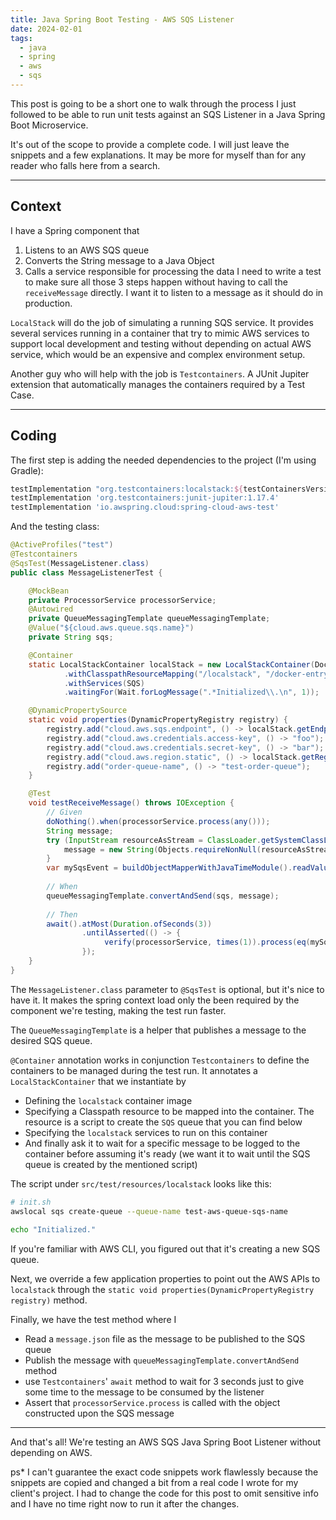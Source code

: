 ```yaml
---
title: Java Spring Boot Testing - AWS SQS Listener
date: 2024-02-01
tags:
  - java
  - spring
  - aws
  - sqs
---
```

This post is going to be a short one to walk through the process I just followed to be able to run unit tests against an SQS Listener in a Java Spring Boot Microservice.

It's out of the scope to provide a complete code. I will just leave the snippets and a few explanations. It may be more for myself than for any reader who falls here from a search.

---

## Context
I have a Spring component that
1. Listens to an AWS SQS queue
2. Converts the String message to a Java Object
3. Calls a service responsible for processing the data
I need to write a test to make sure all those 3 steps happen without having to call the `receiveMessage` directly. I want it to listen to a message as it should do in production.

`LocalStack` will do the job of simulating a running SQS service. It provides several services running in a container that try to mimic AWS services to support local development and testing without depending on actual AWS service, which would be an expensive and complex environment setup.

Another guy who will help with the job is `Testcontainers`. A JUnit Jupiter extension that automatically manages the containers required by a Test Case.

---

## Coding
The first step is adding the needed dependencies to the project (I'm using Gradle):

```Groovy
testImplementation "org.testcontainers:localstack:${testContainersVersion}"  
testImplementation 'org.testcontainers:junit-jupiter:1.17.4'  
testImplementation 'io.awspring.cloud:spring-cloud-aws-test'
```

And the testing class:

```Java
@ActiveProfiles("test")
@Testcontainers
@SqsTest(MessageListener.class)
public class MessageListenerTest {

    @MockBean
    private ProcessorService processorService;
    @Autowired
    private QueueMessagingTemplate queueMessagingTemplate;
    @Value("${cloud.aws.queue.sqs.name}")
    private String sqs;

    @Container
    static LocalStackContainer localStack = new LocalStackContainer(DockerImageName.parse("localstack/localstack:1.3.1"))
            .withClasspathResourceMapping("/localstack", "/docker-entrypoint-initaws.d", BindMode.READ_ONLY)
            .withServices(SQS)
            .waitingFor(Wait.forLogMessage(".*Initialized\\.\n", 1));

    @DynamicPropertySource
    static void properties(DynamicPropertyRegistry registry) {
        registry.add("cloud.aws.sqs.endpoint", () -> localStack.getEndpointOverride(SQS).toString());
        registry.add("cloud.aws.credentials.access-key", () -> "foo");
        registry.add("cloud.aws.credentials.secret-key", () -> "bar");
        registry.add("cloud.aws.region.static", () -> localStack.getRegion());
        registry.add("order-queue-name", () -> "test-order-queue");
    }

    @Test
    void testReceiveMessage() throws IOException {
        // Given
        doNothing().when(processorService.process(any()));
        String message;
        try (InputStream resourceAsStream = ClassLoader.getSystemClassLoader().getResourceAsStream("message.json")) {
            message = new String(Objects.requireNonNull(resourceAsStream).readAllBytes(), UTF_8);
        }
        var mySqsEvent = buildObjectMapperWithJavaTimeModule().readValue(message, MySqsEvent.class);
        
        // When
        queueMessagingTemplate.convertAndSend(sqs, message);
        
        // Then
        await().atMost(Duration.ofSeconds(3))
                .untilAsserted(() -> {
                     verify(processorService, times(1)).process(eq(mySqsEvent));
                });
    }
}
```

The `MessageListener.class` parameter to `@SqsTest` is optional, but it's nice to have it. It makes the spring context load only the been required by the component we're testing, making the test run faster.

The `QueueMessagingTemplate` is a helper that publishes a message to the desired SQS queue.

`@Container` annotation works in conjunction `Testcontainers` to define the containers to be managed during the test run. It annotates a `LocalStackContainer` that we instantiate by
- Defining the `localstack` container image
- Specifying a Classpath resource to be mapped into the container. The resource is a script to create the `SQS` queue that you can find below
- Specifying the `localstack` services to run on this container
- And finally ask it to wait for a specific message to be logged to the container before assuming it's ready (we want it to wait until the SQS queue is created by the mentioned script)

The script under `src/test/resources/localstack` looks like this:

```bash
# init.sh
awslocal sqs create-queue --queue-name test-aws-queue-sqs-name  
  
echo "Initialized."
```
If you're familiar with AWS CLI, you figured out that it's creating a new SQS queue.

Next, we override a few application properties to point out the AWS APIs to `localstack` through the `static void properties(DynamicPropertyRegistry registry)` method.

Finally, we have the test method where I
- Read a `message.json` file as the message to be published to the SQS queue
- Publish the message with `queueMessagingTemplate.convertAndSend` method
- use `Testcontainers`' `await` method to wait for 3 seconds just to give some time to the message to be consumed by the listener
- Assert that `processorService.process` is called with the object constructed upon the SQS message

---

And that's all!
We're testing an AWS SQS Java Spring Boot Listener without depending on AWS.

ps* I can't guarantee the exact code snippets work flawlessly because the snippets are copied and changed a bit from a real code I wrote for my client's project. I had to change the code for this post to omit sensitive info and I have no time right now to run it after the changes.